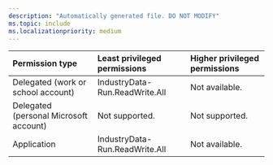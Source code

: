 ```yaml
---
description: "Automatically generated file. DO NOT MODIFY"
ms.topic: include
ms.localizationpriority: medium
---
```


|Permission type|Least privileged permissions|Higher privileged permissions|
|:---|:---|:---|
|Delegated (work or school account)|IndustryData-Run.ReadWrite.All|Not available.|
|Delegated (personal Microsoft account)|Not supported.|Not supported.|
|Application|IndustryData-Run.ReadWrite.All|Not available.|

